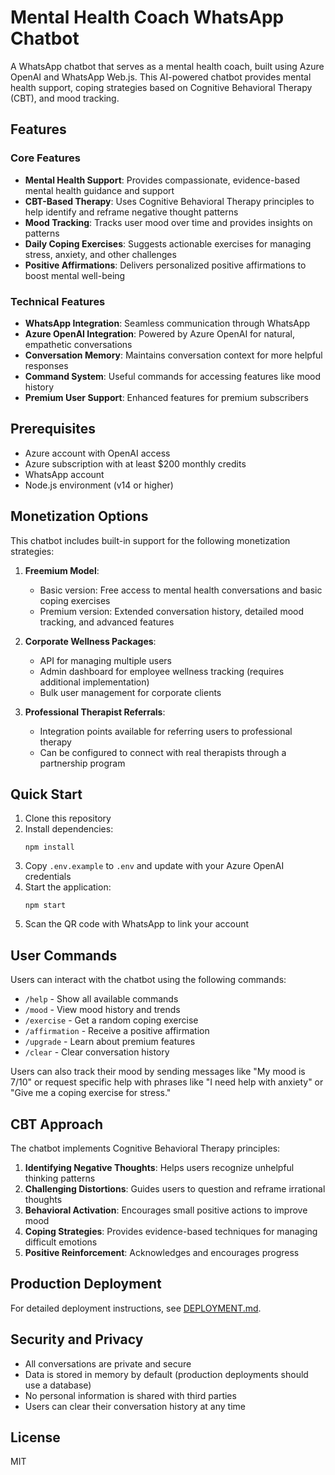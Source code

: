 # Mental Health Coach WhatsApp Chatbot

A WhatsApp chatbot that serves as a mental health coach, built using Azure OpenAI and WhatsApp Web.js. This AI-powered chatbot provides mental health support, coping strategies based on Cognitive Behavioral Therapy (CBT), and mood tracking.

## Features

### Core Features
- **Mental Health Support**: Provides compassionate, evidence-based mental health guidance and support
- **CBT-Based Therapy**: Uses Cognitive Behavioral Therapy principles to help identify and reframe negative thought patterns
- **Mood Tracking**: Tracks user mood over time and provides insights on patterns
- **Daily Coping Exercises**: Suggests actionable exercises for managing stress, anxiety, and other challenges
- **Positive Affirmations**: Delivers personalized positive affirmations to boost mental well-being

### Technical Features
- **WhatsApp Integration**: Seamless communication through WhatsApp
- **Azure OpenAI Integration**: Powered by Azure OpenAI for natural, empathetic conversations
- **Conversation Memory**: Maintains conversation context for more helpful responses
- **Command System**: Useful commands for accessing features like mood history
- **Premium User Support**: Enhanced features for premium subscribers

## Prerequisites

- Azure account with OpenAI access
- Azure subscription with at least $200 monthly credits
- WhatsApp account
- Node.js environment (v14 or higher)

## Monetization Options

This chatbot includes built-in support for the following monetization strategies:

1. **Freemium Model**:
   - Basic version: Free access to mental health conversations and basic coping exercises
   - Premium version: Extended conversation history, detailed mood tracking, and advanced features

2. **Corporate Wellness Packages**:
   - API for managing multiple users
   - Admin dashboard for employee wellness tracking (requires additional implementation)
   - Bulk user management for corporate clients

3. **Professional Therapist Referrals**:
   - Integration points available for referring users to professional therapy
   - Can be configured to connect with real therapists through a partnership program

## Quick Start

1. Clone this repository
2. Install dependencies:
   ```
   npm install
   ```
3. Copy `.env.example` to `.env` and update with your Azure OpenAI credentials
4. Start the application:
   ```
   npm start
   ```
5. Scan the QR code with WhatsApp to link your account

## User Commands

Users can interact with the chatbot using the following commands:

- `/help` - Show all available commands
- `/mood` - View mood history and trends
- `/exercise` - Get a random coping exercise
- `/affirmation` - Receive a positive affirmation
- `/upgrade` - Learn about premium features
- `/clear` - Clear conversation history

Users can also track their mood by sending messages like "My mood is 7/10" or request specific help with phrases like "I need help with anxiety" or "Give me a coping exercise for stress."

## CBT Approach

The chatbot implements Cognitive Behavioral Therapy principles:

1. **Identifying Negative Thoughts**: Helps users recognize unhelpful thinking patterns
2. **Challenging Distortions**: Guides users to question and reframe irrational thoughts
3. **Behavioral Activation**: Encourages small positive actions to improve mood
4. **Coping Strategies**: Provides evidence-based techniques for managing difficult emotions
5. **Positive Reinforcement**: Acknowledges and encourages progress

## Production Deployment

For detailed deployment instructions, see [DEPLOYMENT.md](DEPLOYMENT.md).

## Security and Privacy

- All conversations are private and secure
- Data is stored in memory by default (production deployments should use a database)
- No personal information is shared with third parties
- Users can clear their conversation history at any time

## License

MIT 
